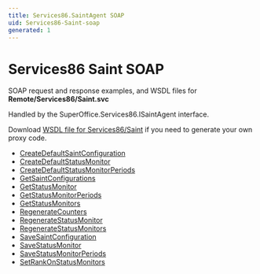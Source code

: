 ```yaml
---
title: Services86.SaintAgent SOAP
uid: Services86-Saint-soap
generated: 1
---
```


# Services86 Saint SOAP

SOAP request and response examples, and WSDL files for **Remote/Services86/Saint.svc**

Handled by the <see cref="T:SuperOffice.Services86.ISaintAgent">SuperOffice.Services86.ISaintAgent</see> interface.

Download [WSDL file for Services86/Saint](../Services86-Saint.md) if you need to generate your own proxy code.

* [CreateDefaultSaintConfiguration](CreateDefaultSaintConfiguration.md)
* [CreateDefaultStatusMonitor](CreateDefaultStatusMonitor.md)
* [CreateDefaultStatusMonitorPeriods](CreateDefaultStatusMonitorPeriods.md)
* [GetSaintConfigurations](GetSaintConfigurations.md)
* [GetStatusMonitor](GetStatusMonitor.md)
* [GetStatusMonitorPeriods](GetStatusMonitorPeriods.md)
* [GetStatusMonitors](GetStatusMonitors.md)
* [RegenerateCounters](RegenerateCounters.md)
* [RegenerateStatusMonitor](RegenerateStatusMonitor.md)
* [RegenerateStatusMonitors](RegenerateStatusMonitors.md)
* [SaveSaintConfiguration](SaveSaintConfiguration.md)
* [SaveStatusMonitor](SaveStatusMonitor.md)
* [SaveStatusMonitorPeriods](SaveStatusMonitorPeriods.md)
* [SetRankOnStatusMonitors](SetRankOnStatusMonitors.md)
